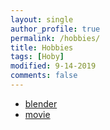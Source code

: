 ```yaml
---
layout: single
author_profile: true
permalink: /hobbies/
title: Hobbies
tags: [Hoby]
modified: 9-14-2019
comments: false
---
```



* [blender](https://www.youtube.com/@polygonrunway)
* [movie](https://www.imdb.com)


